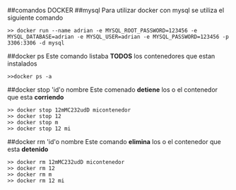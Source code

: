 ##comandos DOCKER
##mysql
Para utilizar docker con mysql se utiliza el siguiente comando

```
>> docker run --name adrian -e MYSQL_ROOT_PASSWORD=123456 -e MYSQL_DATABASE=adrian -e MYSQL_USER=adrian -e MYSQL_PASSWORD=123456 -p 3306:3306 -d mysql
```

##docker ps 
Este comando listaba **TODOS** los contenedores que estan instalados
```
>>docker ps -a
```

##docker stop 'id'o nombre
Este comenado **detiene** los o el contenedor que esta **corriendo**

```
>> docker stop 12mMC232udD micontenedor
>> docker stop 12
>> docker stop m
>> docker stop 12 mi
```

##docker rm 'id'o nombre
Este comando **elimina** los o el contenedor que esta **detenido**

```
>> docker rm 12mMC232udD micontenedor
>> docker rm 12
>> docker rm m
>> docker rm 12 mi
```